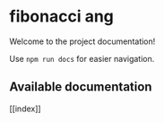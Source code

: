 # fibonacci ang

Welcome to the project documentation!

Use `npm run docs` for easier navigation.

## Available documentation

[[index]]
